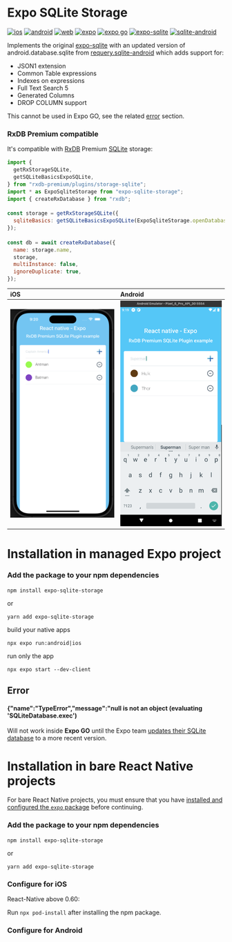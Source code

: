 # Expo SQLite Storage

[![ios](https://img.shields.io/badge/ios-%E2%9C%94%EF%B8%8F-white)](#)
[![android](https://img.shields.io/badge/android-%E2%9C%94%EF%B8%8F-white)](#)
[![web](https://img.shields.io/badge/web-%E2%9D%8C-white)](#)
[![expo](https://img.shields.io/badge/expo-%E2%9C%94%EF%B8%8F-white)](#)
[![expo go](https://img.shields.io/badge/expo%20go-%E2%9D%8C-white)](#)
[![expo-sqlite](https://img.shields.io/badge/expo/expo--sqlite-11.1.1-black)](https://github.com/expo/expo/tree/main/packages/expo-sqlite)
[![sqlite-android](https://img.shields.io/badge/requery/sqlite--android-3.41.1-black)](https://github.com/requery/sqlite-android)

Implements the original [expo-sqlite](https://github.com/expo/expo/tree/main/packages/expo-sqlite) with an updated version of android.database.sqlite from [requery.sqlite-android](https://github.com/requery/sqlite-android) which adds support for:

- JSON1 extension
- Common Table expressions
- Indexes on expressions
- Full Text Search 5
- Generated Columns
- DROP COLUMN support

This cannot be used in Expo GO, see the related [error](#error) section.

### RxDB Premium compatible

It's compatible with [RxDB](https://github.com/pubkey/rxdb) Premium [SQLite](https://rxdb.info/rx-storage-sqlite.html) storage:

```js
import {
  getRxStorageSQLite,
  getSQLiteBasicsExpoSQLite,
} from "rxdb-premium/plugins/storage-sqlite";
import * as ExpoSqliteStorage from "expo-sqlite-storage";
import { createRxDatabase } from "rxdb";

const storage = getRxStorageSQLite({
  sqliteBasics: getSQLiteBasicsExpoSQLite(ExpoSqliteStorage.openDatabase),
});

const db = await createRxDatabase({
  name: storage.name,
  storage,
  multiInstance: false,
  ignoreDuplicate: true,
});
```

| iOS                                                  | Android                                                  |
| :--------------------------------------------------- | :------------------------------------------------------- |
| <img width="440" alt="image" src="./assets/ios.png"> | <img width="400" alt="image" src="./assets/android.png"> |

# Installation in managed Expo project

### Add the package to your npm dependencies

```
npm install expo-sqlite-storage
```

or

```
yarn add expo-sqlite-storage
```

build your native apps

```
npx expo run:android|ios
```

run only the app

```
npx expo start --dev-client
```

## Error

#### {"name":"TypeError","message":"null is not an object (evaluating 'SQLiteDatabase.exec')

Will not work inside **Expo GO** until the Expo team [updates their SQLite database](https://expo.canny.io/feature-requests/p/expo-sqlite-ship-newer-sqlite3-version-on-android) to a more recent version.

# Installation in bare React Native projects

For bare React Native projects, you must ensure that you have [installed and configured the `expo` package](https://docs.expo.dev/bare/installing-expo-modules/) before continuing.

### Add the package to your npm dependencies

```
npm install expo-sqlite-storage
```

or

```
yarn add expo-sqlite-storage
```

### Configure for iOS

React-Native above 0.60:

Run `npx pod-install` after installing the npm package.

### Configure for Android

